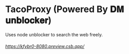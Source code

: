 #  TacoProxy (Powered By 𝐃𝐌 𝐮𝐧𝐛𝐥𝐨𝐜𝐤𝐞𝐫)
Uses node unblocker to search the web freely. 
###### https://kfvbr0-8080.preview.csb.app/
